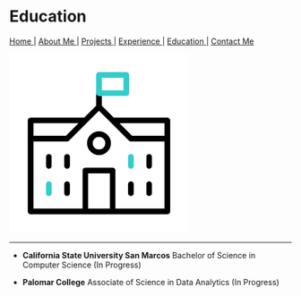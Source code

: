 # Education
[ Home ](README.md) | [ About Me ](aboutme.md) | [ Projects ](projects.md) | [ Experience ](experience.md) | [ Education ](education.md) | [ Contact Me ](contactMe.md)

![Education](assets/images/school.gif)

---

- **California State University San Marcos**
  Bachelor of Science in Computer Science (In Progress)

- **Palomar College**
  Associate of Science in Data Analytics (In Progress)

